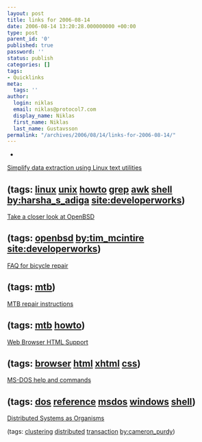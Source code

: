 ```yaml
---
layout: post
title: links for 2006-08-14
date: 2006-08-14 13:20:28.000000000 +00:00
type: post
parent_id: '0'
published: true
password: ''
status: publish
categories: []
tags:
- Quicklinks
meta:
  tags: ''
author:
  login: niklas
  email: niklas@protocol7.com
  display_name: Niklas
  first_name: Niklas
  last_name: Gustavsson
permalink: "/archives/2006/08/14/links-for-2006-08-14/"
---
```

- 
[Simplify data extraction using Linux text utilities](http://www-128.ibm.com/developerworks/linux/library/l-textutils.html)

(tags: [linux](http://del.icio.us/protocol7/linux) [unix](http://del.icio.us/protocol7/unix) [howto](http://del.icio.us/protocol7/howto) [grep](http://del.icio.us/protocol7/grep) [awk](http://del.icio.us/protocol7/awk) [shell](http://del.icio.us/protocol7/shell) [by:harsha\_s\_adiga](http://del.icio.us/protocol7/by:harsha_s_adiga) [site:developerworks](http://del.icio.us/protocol7/site:developerworks))
- 
[Take a closer look at OpenBSD](http://www-128.ibm.com/developerworks/aix/library/au-openbsd.html?ca=dgr-btw01OpenBSD)

(tags: [openbsd](http://del.icio.us/protocol7/openbsd) [by:tim\_mcintire](http://del.icio.us/protocol7/by:tim_mcintire) [site:developerworks](http://del.icio.us/protocol7/site:developerworks))
- 
[FAQ for bicycle repair](http://draco.acs.uci.edu/rbfaq/FAQ/index.html)

(tags: [mtb](http://del.icio.us/protocol7/mtb))
- 
[MTB repair instructions](http://www.parktool.com/repair/index.asp)

(tags: [mtb](http://del.icio.us/protocol7/mtb) [howto](http://del.icio.us/protocol7/howto))
- 
[Web Browser HTML Support](http://www.webdevout.net/browser_support_html.php)

(tags: [browser](http://del.icio.us/protocol7/browser) [html](http://del.icio.us/protocol7/html) [xhtml](http://del.icio.us/protocol7/xhtml) [css](http://del.icio.us/protocol7/css))
- 
[MS-DOS help and commands](http://www.computerhope.com/msdos.htm)

(tags: [dos](http://del.icio.us/protocol7/dos) [reference](http://del.icio.us/protocol7/reference) [msdos](http://del.icio.us/protocol7/msdos) [windows](http://del.icio.us/protocol7/windows) [shell](http://del.icio.us/protocol7/shell))
- 
[Distributed Systems as Organisms](http://jroller.com/page/cpurdy?entry=distributed_systems_as_organisms)

(tags: [clustering](http://del.icio.us/protocol7/clustering) [distributed](http://del.icio.us/protocol7/distributed) [transaction](http://del.icio.us/protocol7/transaction) [by:cameron\_purdy](http://del.icio.us/protocol7/by:cameron_purdy))
